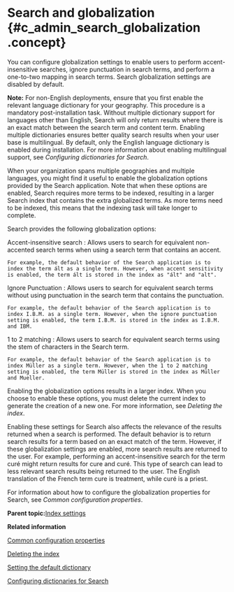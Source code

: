 # Search and globalization {#c_admin_search_globalization .concept}

You can configure globalization settings to enable users to perform accent-insensitive searches, ignore punctuation in search terms, and perform a one-to-two mapping in search terms. Search globalization settings are disabled by default.

**Note:** For non-English deployments, ensure that you first enable the relevant language dictionary for your geography. This procedure is a mandatory post-installation task. Without multiple dictionary support for languages other than English, Search will only return results where there is an exact match between the search term and content term. Enabling multiple dictionaries ensures better quality search results when your user base is multilingual. By default, only the English language dictionary is enabled during installation. For more information about enabling multilingual support, see *Configuring dictionaries for Search*.

When your organization spans multiple geographies and multiple languages, you might find it useful to enable the globalization options provided by the Search application. Note that when these options are enabled, Search requires more terms to be indexed, resulting in a larger Search index that contains the extra globalized terms. As more terms need to be indexed, this means that the indexing task will take longer to complete.

Search provides the following globalization options:

Accent-insensitive search
:   Allows users to search for equivalent non-accented search terms when using a search term that contains an accent.

    For example, the default behavior of the Search application is to index the term ált as a single term. However, when accent sensitivity is enabled, the term ált is stored in the index as "ált" and "alt".

Ignore Punctuation
:   Allows users to search for equivalent search terms without using punctuation in the search term that contains the punctuation.

    For example, the default behavior of the Search application is to index I.B.M. as a single term. However, when the ignore punctuation setting is enabled, the term I.B.M. is stored in the index as I.B.M. and IBM.

1 to 2 matching
:   Allows users to search for equivalent search terms using the stem of characters in the Search term.

    For example, the default behavior of the Search application is to index Müller as a single term. However, when the 1 to 2 matching setting is enabled, the term Müller is stored in the index as Müller and Mueller.

Enabling the globalization options results in a larger index. When you choose to enable these options, you must delete the current index to generate the creation of a new one. For more information, see *Deleting the index*.

Enabling these settings for Search also affects the relevance of the results returned when a search is performed. The default behavior is to return search results for a term based on an exact match of the term. However, if these globalization settings are enabled, more search results are returned to the user. For example, performing an accent-insensitive search for the term curé might return results for cure and curé. This type of search can lead to less relevant search results being returned to the user. The English translation of the French term cure is treatment, while curé is a priest.

For information about how to configure the globalization properties for Search, see *Common configuration properties*.

**Parent topic:**[Index settings](../admin/c_admin_search_index_settings.md)

**Related information**  


[Common configuration properties](../admin/r_admin_common_props.md)

[Deleting the index](../admin/t_admin_search_delete_index.md)

[Setting the default dictionary](../admin/t_admin_search_set_default_dictionary.md)

[Configuring dictionaries for Search](../admin/c_admin_search_configure_dictionaries.md)

